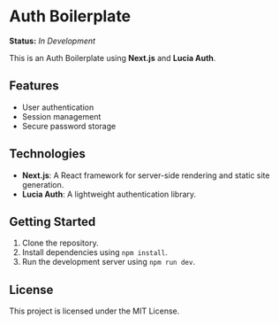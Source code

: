 # Auth Boilerplate

**Status:** _In Development_

This is an Auth Boilerplate using **Next.js** and **Lucia Auth**.

## Features

- User authentication
- Session management
- Secure password storage

## Technologies

- **Next.js**: A React framework for server-side rendering and static site generation.
- **Lucia Auth**: A lightweight authentication library.

## Getting Started

1. Clone the repository.
2. Install dependencies using `npm install`.
3. Run the development server using `npm run dev`.

## License

This project is licensed under the MIT License.
